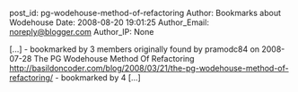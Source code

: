 post_id: pg-wodehouse-method-of-refactoring
Author: Bookmarks about Wodehouse
Date: 2008-08-20 19:01:25
Author_Email: noreply@blogger.com
Author_IP: None

[...] - bookmarked by 3 members originally found by pramodc84 on 2008-07-28  The PG Wodehouse Method Of Refactoring  http://basildoncoder.com/blog/2008/03/21/the-pg-wodehouse-method-of-refactoring/ - bookmarked by 4 [...]
